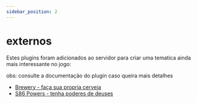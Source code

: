 ```yaml
---
sidebar_position: 2
---
```


# externos

Estes plugins foram adicionados ao servidor para criar uma tematica ainda mais interessante no jogo:

obs: consulte a documentação do plugin caso queira mais detalhes

- [Brewery - faça sua propria cerveja](https://www.spigotmc.org/resources/brewery.3082/)
- [S86 Powers - tenha poderes de deuses](https://www.spigotmc.org/resources/s86-powers.68637/#:~:text=S86%20Powers%20is%20a%20plugin,you%20put%20your%20other%20plugins.)